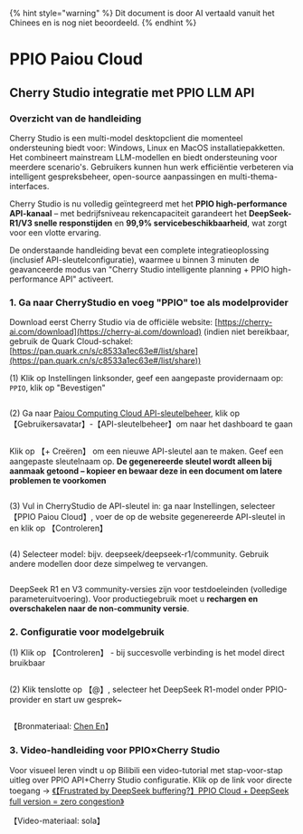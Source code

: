 
{% hint style="warning" %}
Dit document is door AI vertaald vanuit het Chinees en is nog niet beoordeeld.
{% endhint %}

# PPIO Paiou Cloud

## Cherry Studio integratie met PPIO LLM API

### [​](https://ppinfra.com/docs/third-party/cherry-studio-use#handleiding-overzicht)Overzicht van de handleiding <a href="#handleiding-overzicht" id="handleiding-overzicht"></a>

Cherry Studio is een multi-model desktopclient die momenteel ondersteuning biedt voor: Windows, Linux en MacOS installatiepakketten. Het combineert mainstream LLM-modellen en biedt ondersteuning voor meerdere scenario's. Gebruikers kunnen hun werk efficiëntie verbeteren via intelligent gespreksbeheer, open-source aanpassingen en multi-thema-interfaces.

Cherry Studio is nu volledig geïntegreerd met het **PPIO high-performance API-kanaal** – met bedrijfsniveau rekencapaciteit garandeert het **DeepSeek-R1/V3 snelle responstijden** en **99,9% servicebeschikbaarheid**, wat zorgt voor een vlotte ervaring.

De onderstaande handleiding bevat een complete integratieoplossing (inclusief API-sleutelconfiguratie), waarmee u binnen 3 minuten de geavanceerde modus van "Cherry Studio intelligente planning + PPIO high-performance API" activeert.

### [​](https://ppinfra.com/docs/third-party/cherry-studio-use#1-ga-naar-cherrystudio-voeg-ppio-toe-als-modelprovider)1. Ga naar CherryStudio en voeg "PPIO" toe als modelprovider <a href="#1-ga-naar-cherrystudio-voeg-ppio-toe-als-modelprovider" id="1-ga-naar-cherrystudio-voeg-ppio-toe-als-modelprovider"></a>

Download eerst Cherry Studio via de officiële website: [https://cherry-ai.com/download](https://cherry-ai.com/download) (indien niet bereikbaar, gebruik de Quark Cloud-schakel: [https://pan.quark.cn/s/c8533a1ec63e#/list/share](https://pan.quark.cn/s/c8533a1ec63e#/list/share))

(1) Klik op Instellingen linksonder, geef een aangepaste providernaam op: `PPIO`, klik op "Bevestigen"

<figure><img src="https://static.ppinfra.com/docs/image/llm/cherry-studio-setting.png" alt=""><figcaption></figcaption></figure>

(2) Ga naar [Paiou Computing Cloud API-sleutelbeheer](https://ppinfra.com/user/register?invited_by=JYT9GD\&utm_source=github_cherry-studio), klik op 【Gebruikersavatar】-【API-sleutelbeheer】om naar het dashboard te gaan

<figure><img src="https://static.ppinfra.com/docs/image/llm/ppinfra-create-api-key-01.png" alt=""><figcaption></figcaption></figure>

Klik op 【+ Creëren】 om een nieuwe API-sleutel aan te maken. Geef een aangepaste sleutelnaam op. **De gegenereerde sleutel wordt alleen bij aanmaak getoond – kopieer en bewaar deze in een document om latere problemen te voorkomen**

<figure><img src="https://static.ppinfra.com/docs/image/llm/ppinfra-create-api-key-02.png" alt=""><figcaption></figcaption></figure>

(3) Vul in CherryStudio de API-sleutel in: ga naar Instellingen, selecteer 【PPIO Paiou Cloud】, voer de op de website gegenereerde API-sleutel in en klik op 【Controleren】

<figure><img src="https://static.ppinfra.com/docs/image/llm/cherry-studio-3601.PNG" alt=""><figcaption></figcaption></figure>

(4) Selecteer model: bijv. deepseek/deepseek-r1/community. Gebruik andere modellen door deze simpelweg te vervangen.

<figure><img src="https://static.ppinfra.com/docs/image/llm/cherry-studio-3602.PNG" alt=""><figcaption></figcaption></figure>

DeepSeek R1 en V3 community-versies zijn voor testdoeleinden (volledige parameteruitvoering). Voor productiegebruik moet u **rechargen en overschakelen naar de non-community versie**.

### [​](https://ppinfra.com/docs/third-party/cherry-studio-use#2-modelconfiguratie)2. Configuratie voor modelgebruik <a href="#2-modelconfiguratie" id="2-modelconfiguratie"></a>

(1) Klik op 【Controleren】 - bij succesvolle verbinding is het model direct bruikbaar

<figure><img src="https://static.ppinfra.com/docs/image/llm/cherry-studio-3603.png" alt=""><figcaption></figcaption></figure>

(2) Klik tenslotte op 【@】, selecteer het DeepSeek R1-model onder PPIO-provider en start uw gesprek~

<figure><img src="https://static.ppinfra.com/docs/image/llm/cherry-studio-ppio-config-02.png" alt=""><figcaption></figcaption></figure>

【Bronmateriaal: [Chen En](https://www.kdocs.cn/l/ctGiF5K6PQoO)】

### [​](https://ppinfra.com/docs/third-party/cherry-studio-use#3-video-handleiding)3. Video-handleiding voor PPIO×Cherry Studio <a href="#3-video-handleiding" id="3-video-handleiding"></a>

Voor visueel leren vindt u op Bilibili een video-tutorial met stap-voor-stap uitleg over PPIO API+Cherry Studio configuratie. Klik op de link voor directe toegang → [《【Frustrated by DeepSeek buffering?】PPIO Cloud + DeepSeek full version = zero congestion》](https://www.bilibili.com/video/BV1BZNmeTEwg/?buvid=XX82F37818653072D274A6BB8A4FE7938A30C\&from_spmid=search.search-result.0.0\&is_story_h5=false\&mid=3CpKQv%2Bjnb8k6iTGlUl1eH8FTQ%2FSZMtL1rElX6M3iMo%3D\&plat_id=116\&share_from=ugc\&share_medium=android\&share_plat=android\&share_session_id=b892268f-5751-4f6e-9690-50b37855d346\&share_source=WEIXIN\&share_source=weixin\&share_tag=s_i\&spmid=united.player-video-detail.0.0\&timestamp=1739160448\&unique_k=eKDZuRP\&up_id=3546757841554023\&vd_source=50fea165795ccc47455a165f5bcaeed2)

【Video-materiaal: sola】